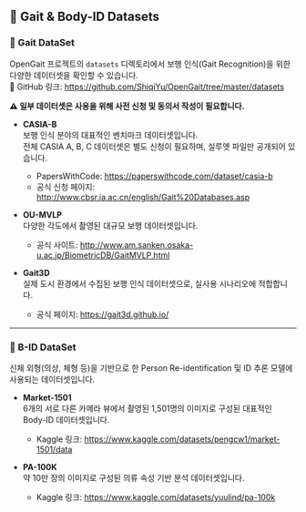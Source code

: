 ## 🧍 Gait & Body-ID Datasets

### 📁 Gait DataSet

OpenGait 프로젝트의 `datasets` 디렉토리에서 보행 인식(Gait Recognition)을 위한 다양한 데이터셋을 확인할 수 있습니다.  
🔗 GitHub 링크: https://github.com/ShiqiYu/OpenGait/tree/master/datasets

**⚠️ 일부 데이터셋은 사용을 위해 사전 신청 및 동의서 작성이 필요합니다.**

- **CASIA-B**  
  보행 인식 분야의 대표적인 벤치마크 데이터셋입니다.  
  전체 CASIA A, B, C 데이터셋은 별도 신청이 필요하며, 실루엣 파일만 공개되어 있습니다.  
  - PapersWithCode: https://paperswithcode.com/dataset/casia-b  
  - 공식 신청 페이지: http://www.cbsr.ia.ac.cn/english/Gait%20Databases.asp

- **OU-MVLP**  
  다양한 각도에서 촬영된 대규모 보행 데이터셋입니다.  
  - 공식 사이트: http://www.am.sanken.osaka-u.ac.jp/BiometricDB/GaitMVLP.html

- **Gait3D**  
  실제 도시 환경에서 수집된 보행 인식 데이터셋으로, 실사용 시나리오에 적합합니다.  
  - 공식 페이지: https://gait3d.github.io/

---

### 📁 B-ID DataSet

신체 외형(의상, 체형 등)을 기반으로 한 Person Re-identification 및 ID 추론 모델에 사용되는 데이터셋입니다.

- **Market-1501**  
  6개의 서로 다른 카메라 뷰에서 촬영된 1,501명의 이미지로 구성된 대표적인 Body-ID 데이터셋입니다.  
  - Kaggle 링크: https://www.kaggle.com/datasets/pengcw1/market-1501/data

- **PA-100K**  
  약 10만 장의 이미지로 구성된 의류 속성 기반 분석 데이터셋입니다.  
  - Kaggle 링크: https://www.kaggle.com/datasets/yuulind/pa-100k
